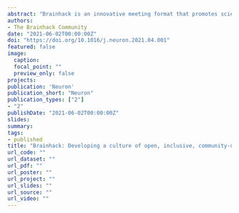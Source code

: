```yaml
---
abstract: "Brainhack is an innovative meeting format that promotes scientific collaboration and education in an open, inclusive environment. This NeuroView describes the myriad benefits for participants and the research community and how Brainhacks complement conventional formats to augment scientific progress."
authors:
- The Brainhack Community
date: "2021-06-02T00:00:00Z"
doi: "https://doi.org/10.1016/j.neuron.2021.04.001"
featured: false
image:
  caption:
  focal_point: ""
  preview_only: false
projects:
publication: 'Neuron'
publication_short: "Neuron"
publication_types: ["2"]
- "2"
publishDate: "2021-06-02T00:00:00Z"
slides:
summary:
tags:
- published
title: "Brainhack: Developing a culture of open, inclusive, community-driven neuroscience"
url_code: ""
url_dataset: ""
url_pdf: ""
url_poster: ""
url_project: ""
url_slides: ""
url_source: ""
url_video: ""
---
```

